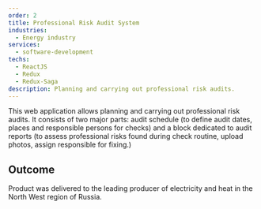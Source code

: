 ```yaml
---
order: 2
title: Professional Risk Audit System
industries:
  - Energy industry
services:
  - software-development
techs:
  - ReactJS
  - Redux
  - Redux-Saga
description: Planning and carrying out professional risk audits. 
---
```

This web application allows planning and carrying out professional risk audits. 
It consists of two major parts: audit schedule (to define audit dates, places and responsible persons for checks) and a block dedicated to audit reports (to assess professional risks found during check routine, upload photos, assign responsible for fixing.) 

## Outcome

Product was delivered to the leading producer of electricity and heat in the North West region of Russia.
